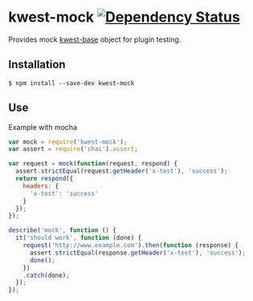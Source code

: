 # kwest-mock [![Dependency Status][depstat-image]][depstat-url]

Provides mock [kwest-base](https://github.com/Janpot/kwest-base) object for plugin testing.

## Installation

    $ npm install --save-dev kwest-mock

## Use

Example with mocha
```js
var mock = require('kwest-mock');
var assert = require('chai').assert;

var request = mock(function(request, respond) {
  assert.strictEqual(request.getHeader('x-test'), 'success');
  return respond({
    headers: {
      'x-test': 'success'
    }
  });
});

describe('mock', function () {
  it('should work', function (done) {
    request('http://www.example.com').then(function (response) {
      assert.strictEqual(response.getHeader('x-test'), 'success');
      done();
    })
    .catch(done);
  });
});

```



[depstat-url]: https://david-dm.org/Janpot/kwest-mock
[depstat-image]: http://img.shields.io/david/Janpot/kwest-mock.svg?style=flat
